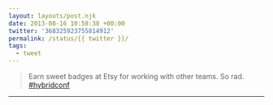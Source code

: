 ```yaml
---
layout: layouts/post.njk
date: 2013-08-16 10:58:38 +00:00
twitter: '368325923755814912'
permalink: /status/{{ twitter }}/
tags: 
  - tweet
---
```


> Earn sweet badges at Etsy for working with other teams. So rad. [#hybridconf](https://twitter.com/hashtag/hybridconf)

---
